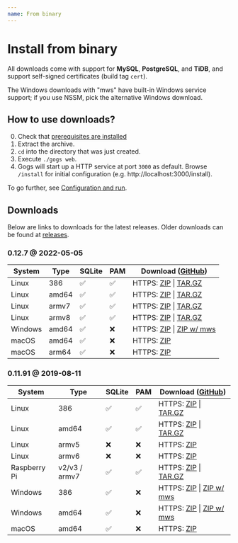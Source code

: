 ```yaml
---
name: From binary
---
```


# Install from binary

All downloads come with support for **MySQL**, **PostgreSQL**, and **TiDB**, and support self-signed certificates (build tag `cert`).

The Windows downloads with "mws" have built-in Windows service support; if you use NSSM, pick the alternative Windows download.

## How to use downloads?

0. Check that [prerequisites are installed](/docs/installation)
1. Extract the archive.
2. `cd` into the directory that was just created.
3. Execute `./gogs web`.
4. Gogs will start up a HTTP service at port `3000` as default. Browse `/install` for initial configuration (e.g. http://localhost:3000/install).

To go further, see [Configuration and run](/docs/installation/configuration_and_run.html).

## Downloads

Below are links to downloads for the latest releases. Older downloads can be found at [releases](https://github.com/gogs/gogs/releases).

### 0.12.7 @ 2022-05-05

|System|Type|SQLite|PAM|Download ([GitHub](https://github.com/gogs/gogs/releases/tag/v0.12.7))|
|------|----|------|---|--------|
|Linux|386|✅|✅|HTTPS: [ZIP](https://dl.gogs.io/0.12.7/gogs_0.12.7_linux_386.zip) \| [TAR.GZ](https://dl.gogs.io/0.12.7/gogs_0.12.7_linux_386.tar.gz)|
|Linux|amd64|✅|✅|HTTPS: [ZIP](https://dl.gogs.io/0.12.7/gogs_0.12.7_linux_amd64.zip) \| [TAR.GZ](https://dl.gogs.io/0.12.7/gogs_0.12.7_linux_amd64.tar.gz)|
|Linux|armv7|✅|✅|HTTPS: [ZIP](https://dl.gogs.io/0.12.7/gogs_0.12.7_linux_armv7.zip) \| [TAR.GZ](https://dl.gogs.io/0.12.7/gogs_0.12.7_linux_armv7.tar.gz)|
|Linux|armv8|✅|✅|HTTPS: [ZIP](https://dl.gogs.io/0.12.7/gogs_0.12.7_linux_armv8.zip) \| [TAR.GZ](https://dl.gogs.io/0.12.7/gogs_0.12.7_linux_armv8.tar.gz)|
|Windows|amd64|✅|❌|HTTPS: [ZIP](https://dl.gogs.io/0.12.7/gogs_0.12.7_windows_amd64.zip) \| [ZIP w/ mws](https://dl.gogs.io/0.12.7/gogs_0.12.7_windows_amd64_mws.zip)|
|macOS|amd64|✅|❌|HTTPS: [ZIP](https://dl.gogs.io/0.12.7/gogs_0.12.7_darwin_amd64.zip)|
|macOS|arm64|✅|❌|HTTPS: [ZIP](https://dl.gogs.io/0.12.7/gogs_0.12.7_darwin_arm64.zip)|

### 0.11.91 @ 2019-08-11

|System|Type|SQLite|PAM|Download ([GitHub](https://github.com/gogs/gogs/releases/tag/v0.11.91))|
|------|----|------|---|--------|
|Linux|386|✅|✅|HTTPS: [ZIP](https://dl.gogs.io/0.11.91/gogs_0.11.91_linux_386.zip) \| [TAR.GZ](https://dl.gogs.io/0.11.91/gogs_0.11.91_linux_386.tar.gz)|
|Linux|amd64|✅|✅|HTTPS: [ZIP](https://dl.gogs.io/0.11.91/gogs_0.11.91_linux_amd64.zip) \| [TAR.GZ](https://dl.gogs.io/0.11.91/gogs_0.11.91_linux_amd64.tar.gz)|
|Linux|armv5|❌|❌|HTTPS: [ZIP](https://dl.gogs.io/0.11.91/gogs_0.11.91_linux_armv5.zip)|
|Linux|armv6|❌|❌|HTTPS: [ZIP](https://dl.gogs.io/0.11.91/gogs_0.11.91_linux_armv6.zip)|
|Raspberry Pi|v2/v3 / armv7|✅|✅|HTTPS: [ZIP](https://dl.gogs.io/0.11.91/gogs_0.11.91_raspi_armv7.zip) \| [TAR.GZ](https://dl.gogs.io/0.11.91/gogs_0.11.91_raspi_armv7.tar.gz)|
|Windows|386|✅|❌|HTTPS: [ZIP](https://dl.gogs.io/0.11.91/gogs_0.11.91_windows_386.zip) \| [ZIP w/ mws](https://dl.gogs.io/0.11.91/gogs_0.11.91_windows_386_mws.zip)|
|Windows|amd64|✅|❌|HTTPS: [ZIP](https://dl.gogs.io/0.11.91/gogs_0.11.91_windows_amd64.zip) \| [ZIP w/ mws](https://dl.gogs.io/0.11.91/gogs_0.11.91_windows_amd64_mws.zip)|
|macOS|amd64|✅|❌|HTTPS: [ZIP](https://dl.gogs.io/0.11.91/gogs_0.11.91_darwin_amd64.zip)|
